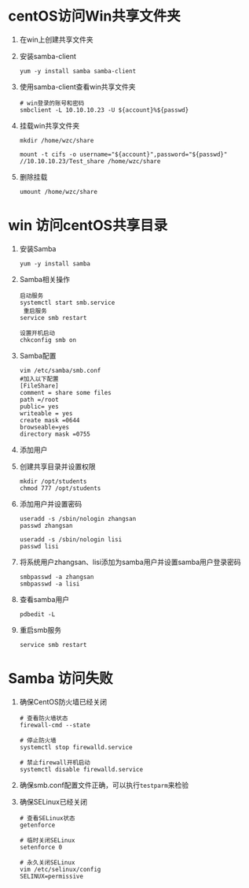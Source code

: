 # centOS访问Win共享文件夹

1. 在win上创建共享文件夹

2. 安装samba-client

   ```shell
   yum -y install samba samba-client
   ```

3. 使用samba-client查看win共享文件夹

   ```shell
   # win登录的账号和密码
   smbclient -L 10.10.10.23 -U ${account}%${passwd}
   ```

4. 挂载win共享文件夹

   ```shell
   mkdir /home/wzc/share
   
   mount -t cifs -o username="${account}",password="${passwd}" //10.10.10.23/Test_share /home/wzc/share
   ```

5. 删除挂载

   ```
   umount /home/wzc/share
   ```

   





# win 访问centOS共享目录

1. 安装Samba

   ```
   yum -y install samba
   ```

2. Samba相关操作

   ```shell
   启动服务
   systemctl start smb.service
    重启服务
   service smb restart
   
   设置开机启动
   chkconfig smb on
   ```

3. Samba配置

   ```shell
   vim /etc/samba/smb.conf
   #加入以下配置
   [FileShare]
   comment = share some files
   path =/root
   public= yes 
   writeable = yes 
   create mask =0644
   browseable=yes
   directory mask =0755
   ```

4. 添加用户

1. 创建共享目录并设置权限

   ```shell
   mkdir /opt/students
   chmod 777 /opt/students
   ```

2. 添加用户并设置密码

   ```shell
   useradd -s /sbin/nologin zhangsan
   passwd zhangsan 
   
   useradd -s /sbin/nologin lisi
   passwd lisi 
   ```

3. 将系统用户zhangsan、lisi添加为samba用户并设置samba用户登录密码

   ```shell
   smbpasswd -a zhangsan
   smbpasswd -a lisi
   ```

4. 查看samba用户

   ```
   pdbedit -L
   ```

5. 重启smb服务

   ```shell
   service smb restart
   ```

   

# Samba 访问失败

1. 确保CentOS防火墙已经关闭

   ```shell
   # 查看防火墙状态
   firewall-cmd --state
   
   # 停止防火墙
   systemctl stop firewalld.service
   
   # 禁止firewall开机启动
   systemctl disable firewalld.service 
   ```

2. 确保smb.conf配置文件正确，可以执行`testparm`来检验

3. 确保SELinux已经关闭

   ```shell
   # 查看SELinux状态
   getenforce
   
   # 临时关闭SELinux
   setenforce 0
   
   # 永久关闭SELinux
   vim /etc/selinux/config 
   SELINUX=permissive
   ```

   